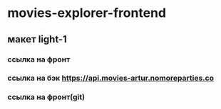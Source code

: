 # movies-explorer-frontend
## макет light-1

### ссылка на фронт 
### ссылка на бэк https://api.movies-artur.nomoreparties.co
### ссылка на фронт(git) 